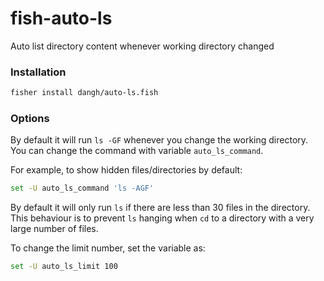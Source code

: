 # fish-auto-ls

Auto list directory content whenever working directory changed

### Installation

```sh
fisher install dangh/auto-ls.fish
```

### Options

By default it will run `ls -GF` whenever you change the working directory. You can change the command with variable `auto_ls_command`.

For example, to show hidden files/directories by default:

```sh
set -U auto_ls_command 'ls -AGF'
```

By default it will only run `ls` if there are less than 30 files in the directory. This behaviour is to prevent `ls` hanging when `cd` to a directory with a very large number of files.

To change the limit number, set the variable as:

```sh
set -U auto_ls_limit 100
```
